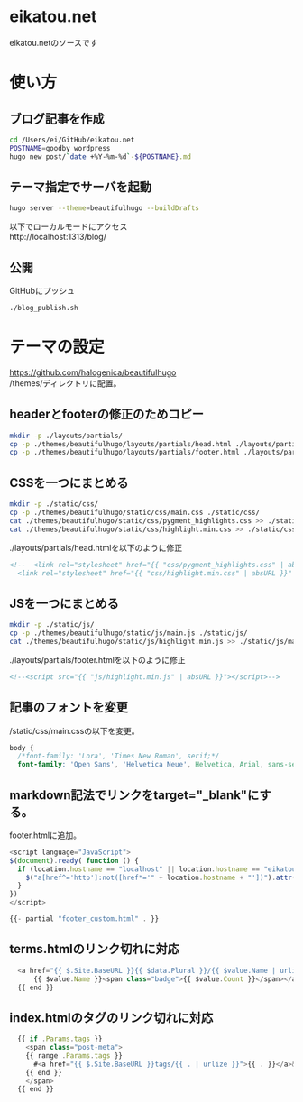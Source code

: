 # eikatou.net
eikatou.netのソースです

# 使い方

## ブログ記事を作成
```bash
cd /Users/ei/GitHub/eikatou.net
POSTNAME=goodby_wordpress
hugo new post/`date +%Y-%m-%d`-${POSTNAME}.md
```

## テーマ指定でサーバを起動
```bash
hugo server --theme=beautifulhugo --buildDrafts
```

以下でローカルモードにアクセス  
http://localhost:1313/blog/

## 公開
GitHubにプッシュ
```bash
./blog_publish.sh
```

# テーマの設定
https://github.com/halogenica/beautifulhugo  
/themes/ディレクトリに配置。

## headerとfooterの修正のためコピー
```bash
mkdir -p ./layouts/partials/
cp -p ./themes/beautifulhugo/layouts/partials/head.html ./layouts/partials/
cp -p ./themes/beautifulhugo/layouts/partials/footer.html ./layouts/partials/
```

## CSSを一つにまとめる
```bash
mkdir -p ./static/css/
cp -p ./themes/beautifulhugo/static/css/main.css ./static/css/
cat ./themes/beautifulhugo/static/css/pygment_highlights.css >> ./static/css/main.css
cat ./themes/beautifulhugo/static/css/highlight.min.css >> ./static/css/main.css
```

./layouts/partials/head.htmlを以下のように修正
```html
<!--  <link rel="stylesheet" href="{{ "css/pygment_highlights.css" | absURL }}" />
  <link rel="stylesheet" href="{{ "css/highlight.min.css" | absURL }}" /> -->
```

## JSを一つにまとめる
```bash
mkdir -p ./static/js/
cp -p ./themes/beautifulhugo/static/js/main.js ./static/js/
cat ./themes/beautifulhugo/static/js/highlight.min.js >> ./static/js/main.js
```
./layouts/partials/footer.htmlを以下のように修正
```html
<!--<script src="{{ "js/highlight.min.js" | absURL }}"></script>-->
```

## 記事のフォントを変更
/static/css/main.cssの以下を変更。
```css
body {
  /*font-family: 'Lora', 'Times New Roman', serif;*/
  font-family: 'Open Sans', 'Helvetica Neue', Helvetica, Arial, sans-serif;
```

## markdown記法でリンクをtarget="_blank"にする。
footer.htmlに追加。
```javascript
<script language="JavaScript">
$(document).ready( function () {
  if (location.hostname == "localhost" || location.hostname == "eikatou.net") {
    $("a[href^='http']:not([href*='" + location.hostname + "'])").attr('target', '_blank');
  }
})
</script>

{{- partial "footer_custom.html" . }}
```

## terms.htmlのリンク切れに対応
```javascript
  <a href="{{ $.Site.BaseURL }}{{ $data.Plural }}/{{ $value.Name | urlize }}" class="list-group-item">
      {{ $value.Name }}<span class="badge">{{ $value.Count }}</span></a>
  {{ end }}
```

## index.htmlのタグのリンク切れに対応
```javascript
  {{ if .Params.tags }}
    <span class="post-meta">
    {{ range .Params.tags }}
      #<a href="{{ $.Site.BaseURL }}tags/{{ . | urlize }}">{{ . }}</a>&nbsp;
    {{ end }}
    </span>
  {{ end }}
```
